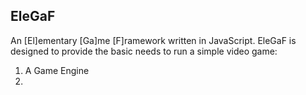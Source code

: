 EleGaF
------
An [El]ementary [Ga]me [F]ramework written in JavaScript.
EleGaF is designed to provide the basic needs to run a simple video game: 
1) A Game Engine
2) 
